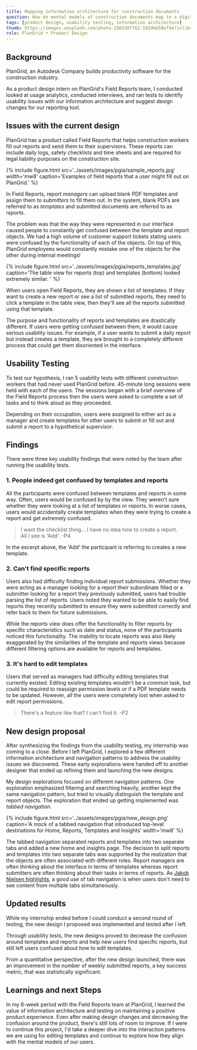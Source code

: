 ```yaml
---
title: Mapping information architecture for construction documents
question: How do mental models of construction documents map to a digital space?
tags: [product design, usability testing, information architecture]
thumb: https://images.unsplash.com/photo-1503387762-592deb58ef4e?ixlib=rb-1.2.1&ixid=eyJhcHBfaWQiOjEyMDd9&auto=format&fit=crop&w=900&q=60
role: PlanGrid • Product Design
---
```


## Background
PlanGrid, an Autodesk Company builds productivity software for the construction industry.

As a product design intern on PlanGrid's Field Reports team, I conducted looked at usage analytics, conducted interviews, and ran tests to identify usability issues with our information architecture and suggest design changes for our reporting tool.

## Issues with the current design
PlanGrid has a product called Field Reports that helps construction workers fill out reports and send them to their supervisors. These reports can include daily logs, safety checklists and time sheets and are required for legal liability purposes on the construction site.

{% include figure.html
    src='../assets/images/pgia/sample_reports.jpg'
    width='mw8'
    caption='Examples of field reports that a user might fill out on PlanGrid.'
%}

In Field Reports, report *managers* can upload blank PDF templates and assign them to *submitters* to fill them out. In the system, blank PDFs are referred to as *templates* and submitted documents are referred to as *reports*.

The problem was that the way they were represented in our interface caused people to constantly get confused between the template and report objects. We had a high volume of customer support tickets stating users were confused by the functionality of each of the objects. On top of this, PlanGrid employees would constantly mistake one of the objects for the other during internal meetings!

{% include figure.html 
    src='../assets/images/pgia/reports_templates.jpg'
    caption='The table view for reports (top) and templates (bottom) looked extremely similar. '
%}

When users open Field Reports, they are shown a list of templates. If they want to create a new report or see a list of submitted reports, they need to click a template in the table view, then they'll see all the reports submitted using that template.

The purpose and functionality of reports and templates are drastically different. If users were getting confused between them, it would cause serious usability issues. For example, if a user wants to submit a daily report but instead creates a template, they are brought to a completely different process that could get them disoriented in the interface.

## Usability Testing
To test our hypothesis, I ran 5 usability tests with different construction workers that had never used PlanGrid before. 45-minute long sessions were held with each of the users. The sessions began with a brief overview of the Field Reports process then the users were asked to complete a set of tasks and to think aloud as they proceeded.

Depending on their occupation, users were assigned to either act as a manager and create templates for other users to submit or fill out and submit a report to a hypothetical supervisor.

## Findings
There were three key usability findings that were noted by the team after running the usability tests.

### 1. People indeed get confused by templates and reports
All the participants were confused between templates and reports in some way. Often, users would be confused by by the view. They weren't sure whether they were looking at a list of templates or reports. In worse cases, users would accidentally create templates when they were trying to create a report and get extremely confused.

> I want the checklist thing... I have no idea how to create a report. <br> All I see is 'Add'. -P4

In the excerpt above, the 'Add' the participant is referring to creates a new template. 

### 2. Can't find specific reports
Users also had difficulty finding individual report submissions. Whether they were acting as a manager looking for a report their subordinate filled or a submitter looking for a report they previously submitted, users had trouble parsing the list of reports. Users noted they wanted to be able to easily find reports they recently submitted to ensure they were submitted correctly and refer back to them for future submissions.

While the reports view does offer the functionality to filter reports by specific characteristics such as date and status, none of the participants noticed this functionality. The inability to locate reports was also likely exaggerated by the similarities of the template and reports views because different filtering options are available for reports and templates.

### 3. It's hard to edit templates

Users that served as managers had difficulty editing templates that currently existed. Editing existing templates wouldn't be a common task, but could be required to reassign permission levels or if a PDF template needs to be updated. However, all the users were completely lost when asked to edit report permissions.

> There's a feature like that? I can't find it. -P2

## New design proposal
After synthesizing the findings from the usability testing, my internship was coming to a close. Before I left PlanGrid, I explored a few different information architecture and navigation patterns to address the usability issues we discovered. These early explorations were handed off to another designer that ended up refining them and launching the new designs. 

My design explorations focused on different navigation patterns. One exploration emphasized filtering and searching heavily, another kept the same navigation pattern, but tried to visually distinguish the template and report objects. The exploration that ended up getting implemented was *tabbed navigation*.

{% include figure.html 
    src='../assets/images/pgia/new_design.png'
    caption='A mock of a tabbed navigation that introduced top-level destinations for Home, Reports, Templates and Insights'
    width='mw8'
%}

The tabbed navigation separated reports and templates into two separate tabs and added a new home and insights page. The decision to split reports and templates into two separate tabs was supported by the realization that the objects are often associated with different roles. Report managers are often thinking about the interface in terms of templates whereas report submitters are often thinking about their tasks in terms of reports. As [Jakob Nielsen highlights](https://www.nngroup.com/articles/tabs-used-right/), a good use of tab navigation is when users don't need to see content from multiple tabs simultaneously. 

## Updated results
While my internship ended before I could conduct a second round of testing, the new design I proposed was implemented and tested after I left. 

Through usability tests, the new designs proved to decrease the confusion around templates and reports and help new users find specific reports, but still left users confused about how to edit templates. 

From a quantitative perspective, after the new design launched, there was an improvement in the number of weekly submitted reports, a key success metric, that was statistically significant. 

## Learnings and next Steps
In my 6-week period with the Field Reports team at PlanGrid, I learned the value of information architecture and testing on maintaining a positive product experience. Even after making design changes and decreasing the confusion around the product, there's still lots of room to improve. If I were to continue this project, I'd take a deeper dive into the interaction patterns we are using for editing templates and continue to explore how they align with the mental models of our users.